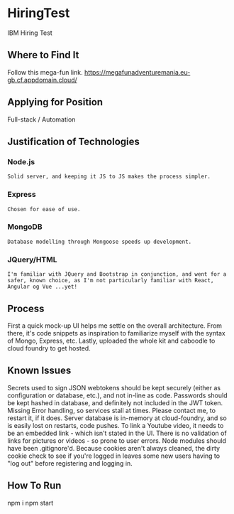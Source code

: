 # HiringTest
IBM Hiring Test

## Where to Find It
Follow this mega-fun link.
https://megafunadventuremania.eu-gb.cf.appdomain.cloud/

## Applying for Position
Full-stack / Automation

## Justification of Technologies
### Node.js
    Solid server, and keeping it JS to JS makes the process simpler.
### Express
    Chosen for ease of use.
### MongoDB
    Database modelling through Mongoose speeds up development. 
### JQuery/HTML
    I'm familiar with JQuery and Bootstrap in conjunction, and went for a safer, known choice, as I'm not particularly familiar with React, Angular og Vue ...yet!



## Process
First a quick mock-up UI helps me settle on the overall architecture. From there, it's code snippets as inspiration to familiarize myself with the syntax of Mongo, Express, etc. Lastly, uploaded the whole kit and caboodle to cloud foundry to get hosted.


## Known Issues
Secrets used to sign JSON webtokens should be kept securely (either as configuration or database, etc.), and not in-line as code. 
Passwords should be kept hashed in database, and definitely not included in the JWT token.
Missing Error handling, so services stall at times. Please contact me, to restart it, if it does.
Server database is in-memory at cloud-foundry, and so is easily lost on restarts, code pushes.
To link a Youtube video, it needs to be an embedded link - which isn't stated in the UI.
There is no validation of links for pictures or videos - so prone to user errors.
Node modules should have been .gitignore'd.
Because cookies aren't always cleaned, the dirty cookie check to see if you're logged in leaves some new users having to "log out" before registering and logging in.


## How To Run
npm i 
npm start

